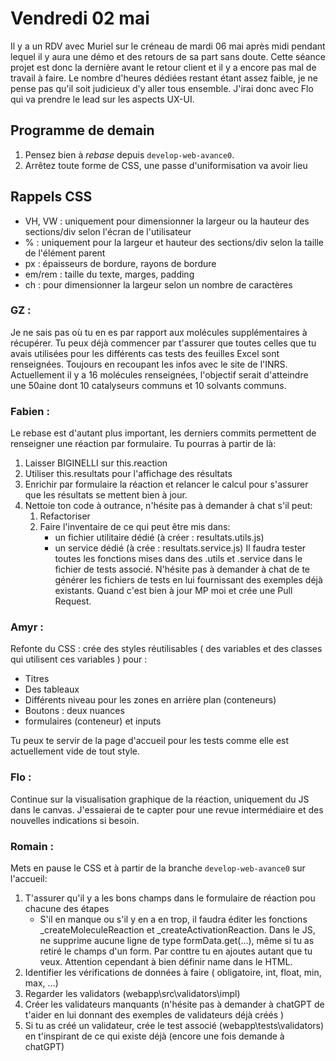 # Vendredi 02 mai
Il y a un RDV avec Muriel sur le créneau de mardi 06 mai après midi pendant lequel il y aura une démo et des retours de sa part sans doute.
Cette séance projet est donc la dernière avant le retour client et il y a encore pas mal de travail à faire.
Le nombre d'heures dédiées restant étant assez faible, je ne pense pas qu'il soit judicieux d'y aller tous ensemble. 
J'irai donc avec Flo qui va prendre le lead sur les aspects UX-UI.

## Programme de demain
1. Pensez bien à *rebase* depuis `develop-web-avance0`.
2. Arrêtez toute forme de CSS, une passe d'uniformisation va avoir lieu

## Rappels CSS
- VH, VW : uniquement pour dimensionner la largeur ou la hauteur des sections/div selon l'écran de l'utilisateur
- % : uniquement pour la largeur et hauteur des sections/div selon la taille de l'élément parent
- px : épaisseurs de bordure, rayons de bordure
- em/rem : taille du texte, marges, padding
- ch : pour dimensionner la largeur selon un nombre de caractères

### GZ : 
Je ne sais pas où tu en es par rapport aux molécules supplémentaires à récupérer.
Tu peux déjà commencer par t'assurer que toutes celles que tu avais utilisées pour les différents cas tests des feuilles Excel sont renseignées.
Toujours en recoupant les infos avec le site de l'INRS.
Actuellement il y a 16 molécules renseignées, l'objectif serait d'atteindre une 50aine dont 10 catalyseurs communs et 10 solvants communs.


### Fabien :
Le rebase est d'autant plus important, les derniers commits permettent de renseigner une réaction par formulaire.
Tu pourras à partir de là:
1. Laisser BIGINELLI sur this.reaction
2. Utiliser this.resultats pour l'affichage des résultats
3. Enrichir par formulaire la réaction et relancer le calcul pour s'assurer que les résultats se mettent bien à jour.
4. Nettoie ton code à outrance, n'hésite pas à demander à chat s'il peut: 
	1. Refactoriser
	2. Faire l'inventaire de ce qui peut être mis dans:
		- un fichier utilitaire dédié (à créer : resultats.utils.js)
		- un service dédié (à crée : resultats.service.js)
Il faudra tester toutes les fonctions mises dans des .utils et .service dans le fichier de tests associé. N'hésite pas à demander à chat de te générer les fichiers de tests en lui fournissant des exemples déjà existants.
Quand c'est bien à jour MP moi et crée une Pull Request.

### Amyr :
Refonte du CSS : crée des styles réutilisables ( des variables et des classes qui utilisent ces variables ) pour :
- Titres
- Des tableaux
- Différents niveau pour les zones en arrière plan (conteneurs)
- Boutons : deux nuances
- formulaires (conteneur) et inputs

Tu peux te servir de la page d'accueil pour les tests comme elle est actuellement vide de tout style.

### Flo :
Continue sur la visualisation graphique de la réaction, uniquement du JS dans le canvas. 
J'essaierai de te capter pour une revue intermédiaire et des nouvelles indications si besoin.

### Romain :
Mets en pause le CSS et à partir de la branche `develop-web-avance0` sur l'accueil:
1. T'assurer qu'il y a les bons champs dans le formulaire de réaction pou chacune des étapes
	- S'il en manque ou s'il y en a en trop, il faudra éditer les fonctions _createMoleculeReaction et _createActivationReaction. Dans le JS, ne supprime aucune ligne de type formData.get(…), même si tu as retiré le champs d'un form. Par conttre tu en ajoutes autant que tu veux. Attention cependant à bien définir name dans le HTML.
2. Identifier les vérifications de données à faire ( obligatoire, int, float, min, max, …)
3. Regarder les validators (webapp\src\validators\impl)
4. Créer les validateurs manquants (n'hésite pas à demander  à chatGPT de t'aider en lui donnant des exemples de validateurs déjà créés )
5. Si tu as créé un validateur, crée le test associé (webapp\tests\validators) en t'inspirant de ce qui existe déjà (encore une fois demande à chatGPT) 


